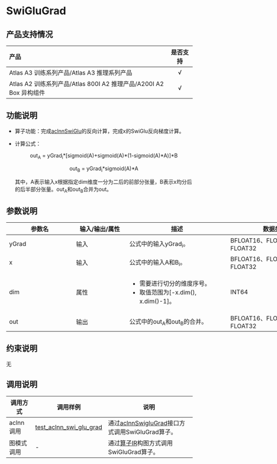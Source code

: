 # SwiGluGrad

## 产品支持情况

|产品             |  是否支持  |
|:-------------------------|:----------:|
|  <term>Atlas A3 训练系列产品/Atlas A3 推理系列产品</term>   |     √    |
|  <term>Atlas A2 训练系列产品/Atlas 800I A2 推理产品/A200I A2 Box 异构组件</term>     |     √    |

## 功能说明
- 算子功能：完成[aclnnSwiGlu](../swi_glu/docs/aclnnSwiGlu.md)的反向计算，完成x的SwiGlu反向梯度计算。

- 计算公式：
  <p style="text-align: center">
  out<sub>A</sub> = yGrad<sub>i</sub>*[sigmoid(A)+sigmoid(A)*(1-sigmoid(A)*A)]*B
  </p>
  <p style="text-align: center">
  out<sub>B</sub> = yGrad<sub>i</sub>*sigmoid(A)*A
  </p>
  其中，A表示输入x根据指定dim维度一分为二后的前部分张量，B表示x均分后的后半部分张量。out<sub>A</sub>和out<sub>B</sub>合并为out。

## 参数说明

<table style="undefined;table-layout: fixed; width: 970px"><colgroup>
  <col style="width: 181px">
  <col style="width: 144px">
  <col style="width: 273px">
  <col style="width: 256px">
  <col style="width: 116px">
  </colgroup>
  <thead>
    <tr>
      <th>参数名</th>
      <th>输入/输出/属性</th>
      <th>描述</th>
      <th>数据类型</th>
      <th>数据格式</th>
    </tr></thead>
  <tbody>
    <tr>
      <td>yGrad</td>
      <td>输入</td>
      <td>公式中的输入yGrad<sub>i</sub>。</td>
      <td>BFLOAT16、FLOAT16、FLOAT32</td>
      <td>ND</td>
    </tr>
    <tr>
      <td>x</td>
      <td>输入</td>
      <td>公式中的输入A和B<sub>i</sub>。</td>
      <td>BFLOAT16、FLOAT16、FLOAT32</td>
      <td>ND</td>
    </tr>
    <tr>
    <tr>
      <td>dim</td>
      <td>属性</td>
      <td><ul><li>需要进行切分的维度序号。</li><li>取值范围为[-x.dim(), x.dim()-1]。</li></ul></td>
      <td>INT64</td>
      <td>-</td>
    </tr>
    <tr>
      <td>out</td>
      <td>输出</td>
      <td>公式中的out<sub>A</sub>和out<sub>B</sub>的合并。</td>
      <td>BFLOAT16、FLOAT16、FLOAT32</td>
      <td>ND</td>
    </tr>

  </tbody></table>


## 约束说明

无

## 调用说明

| 调用方式 | 调用样例                                                                   | 说明                                                             |
|--------------|------------------------------------------------------------------------|----------------------------------------------------------------|
| aclnn调用 | [test_aclnn_swi_glu_grad](./examples/test_aclnn_swi_glu_grad.cpp) | 通过[aclnnSwigluGrad](./docs/aclnnSwiGluGrad.md)接口方式调用SwiGluGrad算子。    |
| 图模式调用 | -   | 通过[算子IR](./op_graph/swi_glu_grad_proto.h)构图方式调用SwiGluGrad算子。 |



